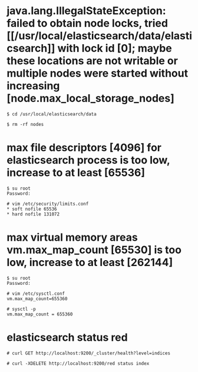 # java.lang.IllegalStateException: failed to obtain node locks, tried [[/usr/local/elasticsearch/data/elasticsearch]] with lock id [0]; maybe these locations are not writable or multiple nodes were started without increasing [node.max_local_storage_nodes]
```
$ cd /usr/local/elasticsearch/data

$ rm -rf nodes
```

# max file descriptors [4096] for elasticsearch process is too low, increase to at least [65536]
```
$ su root
Password: 

# vim /etc/security/limits.conf
* soft nofile 65536
* hard nofile 131072
```

# max virtual memory areas vm.max_map_count [65530] is too low, increase to at least [262144]
```
$ su root
Password: 

# vim /etc/sysctl.conf
vm.max_map_count=655360

# sysctl -p
vm.max_map_count = 655360
```

# elasticsearch status red
```
# curl GET http://localhost:9200/_cluster/health?level=indices

# curl -XDELETE http://localhost:9200/red status index
```
